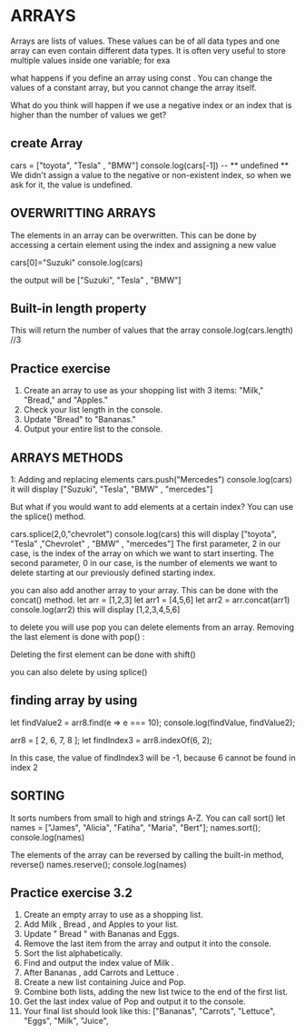 # ARRAYS

Arrays are lists of values. These values can be of all data types and one
 array can even contain different data types. It is often very useful to store
 multiple values inside one variable; for exa

 what happens if you define an
 array using 
const . You can change the values of a constant array, but you
 cannot change the array itself.

What do you think will happen if we use a negative index or an index that is
higher than the number of values we get?

## create Array 
cars = ["toyota", "Tesla" , "BMW"]
console.log(cars[-1]) -- ** undefined **
We didn't assign a value to the negative or non-existent index, so when we
ask for it, the value is undefined.

## OVERWRITTING ARRAYS 

The elements in an array can be overwritten. This can be done by accessing
a certain element using the index and assigning a new value

cars[0]="Suzuki"
console.log(cars)

the output will be ["Suzuki", "Tesla" , "BMW"]

## Built-in length property

This will return the
number of values that the array
console.log(cars.length) //3

## Practice exercise 
1. Create an array to use as your shopping list with 3 items: "Milk,"
"Bread," and "Apples."
2. Check your list length in the console.
3. Update "Bread" to "Bananas."
4. Output your entire list to the console.


## ARRAYS METHODS
1: Adding and replacing elements
cars.push("Mercedes")
console.log(cars) 
it will display  ["Suzuki", "Tesla", "BMW" , "mercedes"]

But what if you would want to add elements at a
certain index? You can use the splice() method. 

cars.splice(2,0,"chevrolet")
console.log(cars)
this will display ["toyota", "Tesla" ,"Chevrolet" , "BMW" , "mercedes"]
The first parameter, 2 in our case, is the index of the array on
which we want to start inserting. The second parameter, 0 in our case, is the
number of elements we want to delete starting at our previously defined
starting index. 

you  can also add another array to your array. This can be done with the
concat() method.
let arr = [1,2,3]
let arr1 = [4,5,6]
let arr2 = arr.concat(arr1)
console.log(arr2)
this will display [1,2,3,4,5,6]

to delete you will use pop 
you can delete elements from an array.
Removing the last element is done with pop() :

Deleting the first element can be done with shift()

you can also delete by using splice()

## finding array by using 
let findValue2 = arr8.find(e => e === 10);
console.log(findValue, findValue2);

arr8 = [ 2, 6, 7, 8 ];
let findIndex3 = arr8.indexOf(6, 2);

In this case, the value of findIndex3 will be -1, because 6 cannot be found in index 2

## SORTING 

It sorts numbers from
small to high and strings A-Z. You can call sort() 
let names = ["James", "Alicia", "Fatiha", "Maria", "Bert"];
names.sort();
console.log(names)

The elements of the array can be reversed by calling the built-in method,
reverse() 
names.reserve();
console.log(names)

## Practice exercise 3.2
1. Create an empty array to use as a shopping list.
2. Add Milk , Bread , and Apples to your list.
3. Update " Bread " with Bananas and Eggs.
4. Remove the last item from the array and output it into the console.
5. Sort the list alphabetically.
6. Find and output the index value of Milk .
7. After Bananas , add Carrots and Lettuce .
8. Create a new list containing Juice and Pop.
9. Combine both lists, adding the new list twice to the end of the first list.
10. Get the last index value of Pop and output it to the console.
11. Your final list should look like this:
["Bananas", "Carrots", "Lettuce", "Eggs", "Milk", "Juice",
